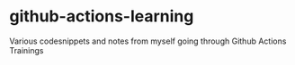# github-actions-learning
Various codesnippets and notes from myself going through Github Actions Trainings
